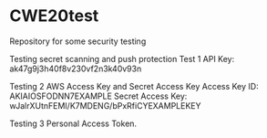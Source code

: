 # CWE20test
Repository for some security testing

Testing secret scanning and push protection
Test 1 API Key: ak47g9j3h40f8v230vf2n3k40v93n

Testing 2 AWS Access Key and Secret Access Key
Access Key ID: AKIAIOSFODNN7EXAMPLE
Secret Access Key: wJalrXUtnFEMI/K7MDENG/bPxRfiCYEXAMPLEKEY

Testing 3 Personal Access Token.

